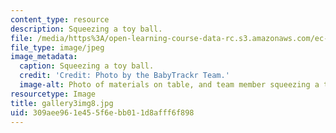 ```yaml
---
content_type: resource
description: Squeezing a toy ball.
file: /media/https%3A/open-learning-course-data-rc.s3.amazonaws.com/ec-710-d-lab-medical-technologies-for-the-developing-world-spring-2010/309aee961e455f6ebb011d8afff6f898_gallery3img8.jpg
file_type: image/jpeg
image_metadata:
  caption: Squeezing a toy ball.
  credit: 'Credit: Photo by the BabyTrackr Team.'
  image-alt: Photo of materials on table, and team member squeezing a toy ball.
resourcetype: Image
title: gallery3img8.jpg
uid: 309aee96-1e45-5f6e-bb01-1d8afff6f898
---
```

